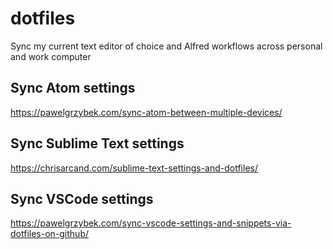 # dotfiles
Sync my current text editor of choice and Alfred workflows across personal and work computer

## Sync Atom settings
https://pawelgrzybek.com/sync-atom-between-multiple-devices/

## Sync Sublime Text settings
https://chrisarcand.com/sublime-text-settings-and-dotfiles/

## Sync VSCode settings
https://pawelgrzybek.com/sync-vscode-settings-and-snippets-via-dotfiles-on-github/